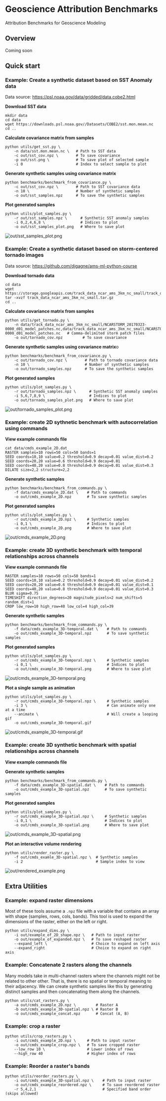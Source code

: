 # Geoscience Attribution Benchmarks
Attribution Benchmarks for Geoscience Modeling

## Overview

Coming soon

## Quick start

### Example: Create a synthetic dataset based on SST Anomaly data

Data source: https://psl.noaa.gov/data/gridded/data.cobe2.html

**Download SST data**

    mkdir data 
    cd data 
    wget https://downloads.psl.noaa.gov//Datasets/COBE2/sst.mon.mean.nc
    cd ..

**Calculate covariance matrix from samples**

    python utils/get_sst.py \
        -n data/sst.mon.mean.nc \   # Path to SST data
        -c out/sst_cov.npz \        # To save covariance
        -p out/sst.png \            # To save plot of selected sample
        -i 0                        # Index to select sample to plot

**Generate synthetic samples using covariance matrix**

    python benchmarks/benchmark_from_covariance.py \
        -c out/sst_cov.npz \        # Path to SST covariance data
        -n 10 \                     # Number of synthetic samples
        -o out/sst_samples.npz      # To save the synthetic samples

**Plot generated samples**

    python utils/plot_samples.py \
        -r out/sst_samples.npz \      # Synthetic SST anomaly samples
        -i 0,2,4,6,8 \                # Indices to plot 
        -o out/sst_samples_plot.png   # Where to save plot


![out/sst_samples_plot.png](out/sst_samples_plot.png)


### Example: Create a synthetic dataset based on storm-centered tornado images

Data source: https://github.com/djgagne/ams-ml-python-course

**Download tornado data**

    cd data
    wget https://storage.googleapis.com/track_data_ncar_ams_3km_nc_small/track_data_ncar_ams_3km_nc_small.tar.gz
    tar -xvzf track_data_ncar_ams_3km_nc_small.tar.gz
    cd ..

**Calculate covariance matrix from samples**

    python utils/get_tornado.py \
        -n data/track_data_ncar_ams_3km_nc_small/NCARSTORM_20170323-0000_d01_model_patches.nc,data/track_data_ncar_ams_3km_nc_small/NCARSTORM_20170329-0000_d01_model_patches.nc   # Comma-delimited storm patch files
        -o out/tornado_cov.npz         # To save covariance

**Generate synthetic samples using covariance matrix**o

    python benchmarks/benchmark_from_covariance.py \
        -c out/tornado_cov.npz \        # Path to tornado covariance data
        -n 10 \                         # Number of synthetic samples
        -o out/tornado_samples.npz      # To save the synthetic samples

**Plot generated samples**

    python utils/plot_samples.py \
        -r out/tornado_samples.npz \      # Synthetic SST anomaly samples
        -i 5,6,7,8,9 \                    # Indices to plot 
        -o out/tornado_samples_plot.png   # Where to save plot


![out/tornado_samples_plot.png](out/tornado_samples_plot.png)
    

### Example: create 2D sythnetic benchmark with autocorrelation using commands

**View example commands file**

    cat data/cmds_example_2D.dat
    RASTER samples=10 rows=50 cols=50 bands=1
    SEED coords=10,10 value=0.2 threshold=0.9 decay=0.01 value_dist=0.2
    SEED coords=20,20 value=0.6 threshold=0.9 decay=0.01
    SEED coords=40,20 value=0.8 threshold=0.9 decay=0.01 value_dist=0.3
    DILATE size=2,2 structure=2,2

**Generate synthetic samples**

    python benchmarks/benchmark_from_commands.py \
        -f data/cmds_example_2D.dat \    # Path to commands
        -o out/cmds_example_2D.npz       # To save synthetic samples

**Plot generated samples**

    python utils/plot_samples.py \
        -r out/cmds_example_2D.npz \     # Synthetic samples
        -i 0,1 \                         # Indices to plot
        -o out/cmds_example_2D.png       # Where to save plot

![out/cmds_example_2D.png](out/cmds_example_2D.png)


### Example: create 3D synthetic benchmark with temporal relationships across channels

**View example commands file**

    RASTER samples=10 rows=50 cols=50 bands=1
    SEED coords=10,10 value=0.2 threshold=0.9 decay=0.01 value_dist=0.2
    SEED coords=20,20 value=0.6 threshold=0.9 decay=0.01 value_dist=0.1
    SEED coords=40,20 value=0.8 threshold=0.9 decay=0.01 value_dist=0.3
    BLUR sigma=0.75
    TIMESHIFT direction_degrees=20 magnitude_pixels=2 num_shifts=5 random_dist=1
    CROP low_row=10 high_row=40 low_col=4 high_col=39

**Generate synthetic samples**

    python benchmarks/benchmark_from_commands.py \
        -f data/cmds_example_3D-temporal.dat \    # Path to commands
        -o out/cmds_example_3D-temporal.npz       # To save synthetic samples

**Plot generated samples**

    python utils/plot_samples.py \
        -r out/cmds_example_3D-temporal.npz \     # Synthetic samples
        -i 0,1 \                                  # Indices to plot
        -o out/cmds_example_3D-temporal.png       # Where to save plot

![out/cmds_example_3D-temporal.png](out/cmds_example_3D-temporal.png)

**Plot a single sample as animation**

    python utils/plot_samples.py \
        -r out/cmds_example_3D-temporal.npz \     # Synthetic samples
        -i 3 \                                    # Can animate only one at a time
        --animate \                               # Will create a looping gif
        -o out/cmds_example_3D-temporal.gif

![out/cmds_example_3D-temporal.gif](out/cmds_example_3D-temporal.gif)


### Example: create 3D synthetic benchmark with spatial relationships across channels

**View example commands file**


**Generate synthetic samples**

    python benchmarks/benchmark_from_commands.py \
        -f data/cmds_example_3D-spatial.dat \    # Path to commands
        -o out/cmds_example_3D-spatial.npz       # To save synthetic samples

**Plot generated samples**

    python utils/plot_samples.py \
        -r out/cmds_example_3D-spatial.npz \     # Synthetic samples
        -i 0,1 \                                 # Indices to plot
        -o out/cmds_example_3D-spatial.png       # Where to save plot

![out/cmds_example_3D-spatial.png](out/cmds_example_3D-spatial.png)

**Plot an interactive volume rendering**

    python utils/render_raster.py \
        -f out/cmds_examle_3D-spatial.npz \  # Synthetic samples
        -i 2                                 # Sample index to view

![out/rendered_example.png](out/rendered_example.png)

## Extra Utilities
 
### Example: expand raster dimensions

Most of these tools assume a `.npz` file with a variable that contains an
array with shape (samples, rows, cols, bands). This tool is used to expand
the dimensions of the raster, either on the left or right. 

    python utils/expand_dims.py \
        -i out/example_of_2D_shape.npz \   # Path to input raster
        -o out/example_of_expanded.npz \   # To save reshaped raster
        --expand_left \                    # Choice to expand on left axis
        --expand_right                     # Choice to expand on right axis


### Example: Concatenate 2 rasters along the channels

Many models take in multi-channel rasters where the channels might not be related to other other. That is, there is no spatial or temporal meaning to their adjacency. We can create synthetic samples like this by generating distinct samples and then concatenating them along the channels. 

    python utils/cat_rasters.py \
        -a out/cmds_example_2D.npz \         # Raster A
        -b out/cmds_example_3D-spatial.npz \ # Raster B
        -o out/cmds_example_concat.npz       # Concat (A, B)


### Example: crop a raster

    python utils/crop_rasters.py \
        -i out/cmds_example_2D.npz \     # Path to input raster
        -o out/cmds_example_crop.npz \   # To save cropped raster
        --low_row 10 \                   # Lower index of rows 
        --high_row 40                    # Higher index of rows

### Example: Reorder a raster's bands

    python utils/reorder_rasters.py \
        -i out/cmds_example_3D-spatial.npz \    # Path to input raster
        -o out/cmds_example_reordered.npz \     # To save reordered raster
        -r 5,4,2,1                              # Specified band order (skips allowed)






